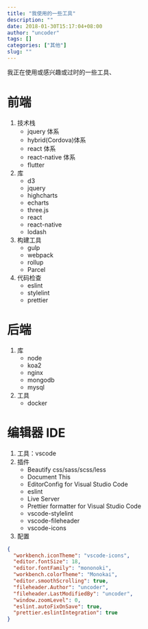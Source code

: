 ```yaml
---
title: "我使用的一些工具"
description: ""
date: 2018-01-30T15:17:04+08:00
author: "uncoder"
tags: []
categories: ["其他"]
slug: ""
---
```


我正在使用或感兴趣或过时的一些工具、

<!--more-->

# 前端

1. 技术栈
   * jquery 体系
   * hybrid(Cordova)体系
   * react 体系
   * react-native 体系
   * flutter
2. 库
   * d3
   * jquery
   * highcharts
   * echarts
   * three.js
   * react
   * react-native
   * lodash
3. 构建工具
   * gulp
   * webpack
   * rollup
   * Parcel
4. 代码检查
   * eslint
   * stylelint
   * prettier

# 后端

1. 库
   * node
   * koa2
   * nginx
   * mongodb
   * mysql
2. 工具
   * docker

# 编辑器 IDE

1. 工具：vscode
2. 插件
   * Beautify css/sass/scss/less
   * Document This
   * EditorConfig for Visual Studio Code
   * eslint
   * Live Server
   * Prettier formatter for Visual Studio Code
   * vscode-stylelint
   * vscode-fileheader
   * vscode-icons
3. 配置

```json
{
  "workbench.iconTheme": "vscode-icons",
  "editor.fontSize": 18,
  "editor.fontFamily": "mononoki",
  "workbench.colorTheme": "Monokai",
  "editor.smoothScrolling": true,
  "fileheader.Author": "uncoder",
  "fileheader.LastModifiedBy": "uncoder",
  "window.zoomLevel": 0,
  "eslint.autoFixOnSave": true,
  "prettier.eslintIntegration": true
}
```
